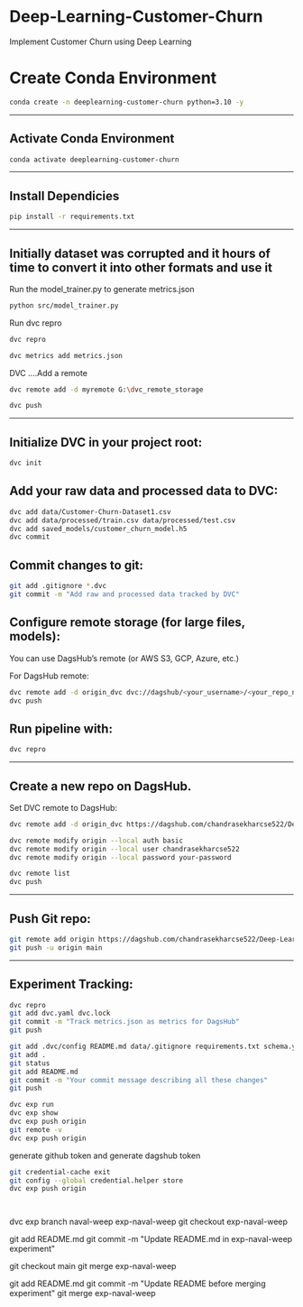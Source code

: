 # Deep-Learning-Customer-Churn
Implement Customer Churn using Deep Learning 

# Create Conda Environment
```bash
conda create -n deeplearning-customer-churn python=3.10 -y
```
---
## Activate Conda Environment
```bash
conda activate deeplearning-customer-churn
```
---
## Install Dependicies
```bash
pip install -r requirements.txt
```
---

Initially dataset was corrupted and it hours of time to convert it into other formats and use it
---
Run the model_trainer.py to generate metrics.json
```bash
python src/model_trainer.py
```

Run dvc repro
```bash
dvc repro
```
```bash
dvc metrics add metrics.json
```


DVC ....Add a remote
```bash
dvc remote add -d myremote G:\dvc_remote_storage
```

```bash
dvc push
```
---
## Initialize DVC in your project root:
```bash
dvc init
```

## Add your raw data and processed data to DVC:
```bash
dvc add data/Customer-Churn-Dataset1.csv
dvc add data/processed/train.csv data/processed/test.csv
dvc add saved_models/customer_churn_model.h5
dvc commit

```
## Commit changes to git:
```bash
git add .gitignore *.dvc
git commit -m "Add raw and processed data tracked by DVC"
```

## Configure remote storage (for large files, models):

You can use DagsHub’s remote (or AWS S3, GCP, Azure, etc.)

For DagsHub remote:
```bash
dvc remote add -d origin_dvc dvc://dagshub/<your_username>/<your_repo_name>
dvc push
```

## Run pipeline with:
```bash
dvc repro
```
---
## Create a new repo on DagsHub.

Set DVC remote to DagsHub:
```bash
dvc remote add -d origin_dvc https://dagshub.com/chandrasekharcse522/Deep-Learning-Customer-Churn.dvc

dvc remote modify origin --local auth basic 
dvc remote modify origin --local user chandrasekharcse522 
dvc remote modify origin --local password your-password

dvc remote list
dvc push

```
---
## Push Git repo:
```bash
git remote add origin https://dagshub.com/chandrasekharcse522/Deep-Learning-Customer-Churn.git
git push -u origin main

```
---
## Experiment Tracking:
```bash
dvc repro
git add dvc.yaml dvc.lock
git commit -m "Track metrics.json as metrics for DagsHub"
git push

git add .dvc/config README.md data/.gitignore requirements.txt schema.yaml params.yaml
git add .
git status
git add README.md
git commit -m "Your commit message describing all these changes"
git push

dvc exp run
dvc exp show
dvc exp push origin
git remote -v
dvc exp push origin
```
generate github token and generate dagshub token
```bash
git credential-cache exit
git config --global credential.helper store
dvc exp push origin




```

dvc exp branch naval-weep exp-naval-weep
git checkout exp-naval-weep

git add README.md
git commit -m "Update README.md in exp-naval-weep experiment"

git checkout main
git merge exp-naval-weep

git add README.md
git commit -m "Update README before merging experiment"
git merge exp-naval-weep

